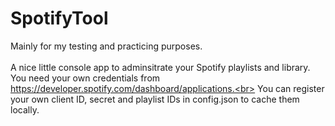 # SpotifyTool

Mainly for my testing and practicing purposes.<br>
<br>
A nice little console app to adminsitrate your Spotify playlists and library.<br>
You need your own credentials from https://developer.spotify.com/dashboard/applications.<br>
You can register your own client ID, secret and playlist IDs in config.json to cache them locally.
